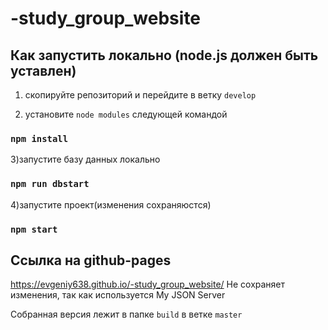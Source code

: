 # -study_group_website
## Как запустить локально (node.js должен быть уставлен)
1) скопируйте репозиторий и перейдите в ветку `develop`

2) установите `node modules` следующей командой
### `npm install`

3)запустите базу данных локально
### `npm run dbstart`

4)запустите проект(изменения сохраняюстся)
### `npm start`

## Cсылка на github-pages
https://evgeniy638.github.io/-study_group_website/
Не сохраняет изменения, так как используется My JSON Server

Собранная версия
лежит в папке `build` в ветке `master`
